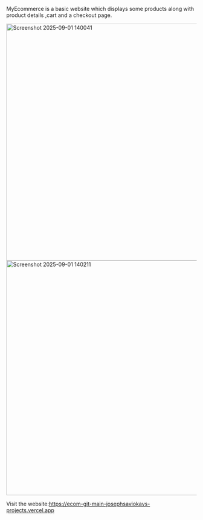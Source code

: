 MyEcommerce is a basic website which displays some products along with product details ,cart and a checkout page.


<img width="1349" height="625" alt="Screenshot 2025-09-01 140041" src="https://github.com/user-attachments/assets/48e151da-80bc-4bed-a471-86ea4d6c5bb5" />
<img width="1340" height="620" alt="Screenshot 2025-09-01 140211" src="https://github.com/user-attachments/assets/9139500a-ec8c-417a-8338-a210a3b046b8" />

Visit the website:https://ecom-git-main-josephsaviokavs-projects.vercel.app

